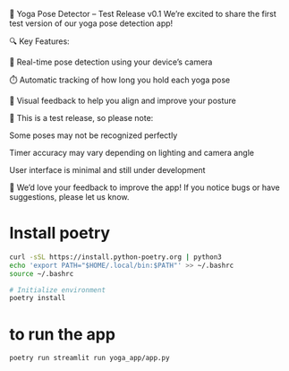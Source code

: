 🧘 Yoga Pose Detector – Test Release v0.1
We’re excited to share the first test version of our yoga pose detection app!

🔍 Key Features:

📸 Real-time pose detection using your device’s camera

⏱️ Automatic tracking of how long you hold each yoga pose

🧍 Visual feedback to help you align and improve your posture

🧪 This is a test release, so please note:

Some poses may not be recognized perfectly

Timer accuracy may vary depending on lighting and camera angle

User interface is minimal and still under development

🙏 We’d love your feedback to improve the app!
If you notice bugs or have suggestions, please let us know.

# Install poetry
```bash
curl -sSL https://install.python-poetry.org | python3
echo 'export PATH="$HOME/.local/bin:$PATH"' >> ~/.bashrc
source ~/.bashrc

# Initialize environment 
poetry install
```

# to run the app
```bash
poetry run streamlit run yoga_app/app.py
```